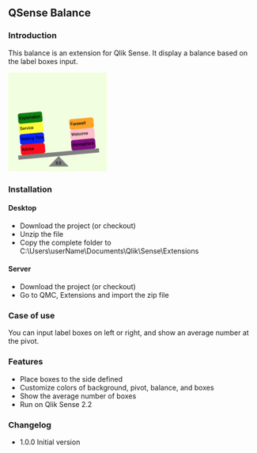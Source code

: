 <h2>QSense Balance</h2>

<h3>Introduction</h3>
<p>
  This balance is an extension for Qlik Sense. It display a balance based on the label boxes input.
</p>
<img src="./qsense_balance.png" width="200" height="200"/>

<h3>Installation</h3>
<h4>Desktop</h4>
<ul>
 <li>Download the project (or checkout)</li>
 <li>Unzip the file</li>
 <li>Copy the complete folder to C:\Users\userName\Documents\Qlik\Sense\Extensions</li>
</ul>
<h4>Server</h4>
<ul>
 <li>Download the project (or checkout)</li>
 <li>Go to QMC, Extensions and import the zip file</li>
</ul>
<h3>Case of use</h3>
<p>
You can input label boxes on left or right, and show an average number at the pivot.
</p>

<h3>Features</h3>
<ul>
  <li>Place boxes to the side defined</li>
  <li>Customize colors of background, pivot, balance, and boxes</li>
  <li>Show the average number of boxes</li>
  <li>Run on Qlik Sense 2.2</li>
</ul>

<h3>Changelog</h3>
<ul>
  <li>1.0.0 Initial version</li>
</ul>
